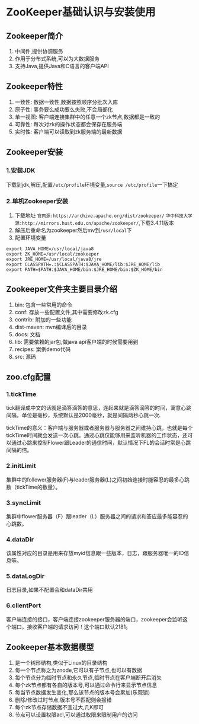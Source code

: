 # ZooKeeper基础认识与安装使用

## Zookeeper简介
1. 中间件,提供协调服务
2. 作用于分布式系统,可以为大数据服务
3. 支持Java,提供Java和C语言的客户端API

## Zookeeper特性
1. 一致性: 数据一致性,数据按照顺序分批次入库
2. 原子性: 事务要么成功要么失败,不会局部化
3. 单一视图: 客户端连接集群中的任意一个zk节点,数据都是一致的
4. 可靠性: 每次对zk的操作状态都会保存在服务端
5. 实时性: 客户端可以读取到zk服务端的最新数据

## Zookeeper安装

### 1.安装JDK
下载到jdk,解压,配置`/etc/profile`环境变量,`source /etc/profile`一下搞定

### 2.单机Zookeeper安装
1. 下载地址 `官网源:https://archive.apache.org/dist/zookeeper/` `华中科技大学源:http://mirrors.hust.edu.cn/apache/zookeeper/`,下载3.4.11版本
2. 解压后重命名为zookeeper然后mv到`/usr/local`下
3. 配置环境变量
```shell
export JAVA_HOME=/usr/local/java8
export ZK_HOME=/usr/local/zookeeper
export JRE_HOME=/usr/local/java8/jre
export CLASSPATH=.:$CLASSPATH:$JAVA_HOME/lib:$JRE_HOME/lib
export PATH=$PATH:$JAVA_HOME/bin:$JRE_HOME/bin:$ZK_HOME/bin
```

## Zookeeper文件夹主要目录介绍
1. bin: 包含一些常用的命令
2. conf: 存放一些配置文件,其中需要修改zk.cfg
3. contrib: 附加的一些功能
4. dist-maven: mvn编译后的目录
5. docs: 文档
6. lib: 需要依赖的jar包,做java api客户端的时候需要用到
7. recipes: 案例demo代码
8. src: 源码

## zoo.cfg配置

### 1.tickTime
tick翻译成中文的话就是滴答滴答的意思，连起来就是滴答滴答的时间，寓意心跳间隔，单位是毫秒，系统默认是2000毫秒，就是间隔两秒心跳一次.

tickTime的意义：客户端与服务器或者服务器与服务器之间维持心跳，也就是每个tickTime时间就会发送一次心跳。通过心跳仅能够用来监听机器的工作状态，还可以通过心跳来控制Flower跟Leader的通信时间，默认情况下FL的会话时常是心跳间隔的倍。

### 2.initLimit
集群中的follower服务器(F)与leader服务器(L)之间初始连接时能容忍的最多心跳数（tickTime的数量）。

### 3.syncLimit
集群中flower服务器（F）跟leader（L）服务器之间的请求和答应最多能容忍的心跳数。

### 4.dataDir
该属性对应的目录是用来存放myid信息跟一些版本，日志，跟服务器唯一的ID信息等。

### 5.dataLogDir
日志目录,如果不配置会和dataDir共用

### 6.clientPort
客户端连接的接口，客户端连接zookeeper服务器的端口，zookeeper会监听这个端口，接收客户端的请求访问！这个端口默认2181。

## Zookeeper基本数据模型
1. 是一个树形结构,类似于Linux的目录结构
2. 每一个节点称之为znode,它可以有子节点,也可以有数据
3. 每个节点分为临时节点和永久节点,临时节点在客户端断开后消失
4. 每个zk节点都有各自的版本号,可以通过命令行来显示节点信息
5. 每当节点数据发生变化,那么该节点的版本号会累加(乐观锁)
6. 删除/修改过时节点,版本号不匹配则会报错
7. 每个zk节点存储数据不宜过大,几K即可
8. 节点可以设置权限acl,可以通过权限来限制用户的访问